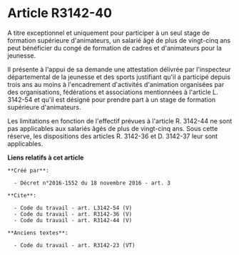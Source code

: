# Article R3142-40

A titre exceptionnel et uniquement pour participer à un seul stage de formation supérieure d'animateurs, un salarié âgé de
plus de vingt-cinq ans peut bénéficier du congé de formation de cadres et d'animateurs pour la jeunesse. 

Il présente à l'appui de sa demande une attestation délivrée par l'inspecteur départemental de la jeunesse et des sports
justifiant qu'il a participé depuis trois ans au moins à l'encadrement d'activités d'animation organisées par des
organisations, fédérations et associations mentionnées à l'article L. 3142-54 et qu'il est désigné pour prendre part à un
stage de formation supérieure d'animateurs. 

Les limitations en fonction de l'effectif prévues à l'article R. 3142-44 ne sont pas applicables aux salariés âgés de plus de
vingt-cinq ans. Sous cette réserve, les dispositions des articles R. 3142-36 et D. 3142-37 leur sont applicables.

**Liens relatifs à cet article**

	**Créé par**:

	  - Décret n°2016-1552 du 18 novembre 2016 - art. 3

	**Cite**:

	  - Code du travail - art. L3142-54 (V)
	  - Code du travail - art. R3142-36 (V)
	  - Code du travail - art. R3142-44 (V)

	**Anciens textes**:

	  - Code du travail - art. R3142-23 (VT)
